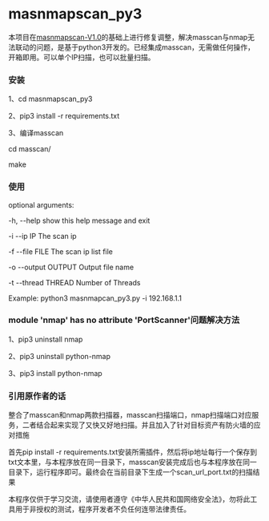 # masnmapscan_py3

本项目在[masnmapscan-V1.0](https://github.com/hellogoldsnakeman/masnmapscan-V1.0)的基础上进行修复调整，解决masscan与nmap无法联动的问题，是基于python3开发的。已经集成masscan，无需做任何操作，开箱即用。可以单个IP扫描，也可以批量扫描。

### 安装

1、cd masnmapscan_py3

2、pip3 install -r requirements.txt

3、编译masscan

cd masscan/

make

### 使用

optional arguments:

-h, --help  show this help message and exit

-i --ip IP  The scan ip

-f --file FILE  The scan ip list file

-o --output OUTPUT  Output file name

-t --thread THREAD   Number of Threads

Example: python3 masnmapcan_py3.py -i 192.168.1.1


### module 'nmap' has no attribute 'PortScanner'问题解决方法

1、pip3 uninstall nmap

2、pip3 uninstall python-nmap

3、pip3 install python-nmap

### 引用原作者的话

整合了masscan和nmap两款扫描器，masscan扫描端口，nmap扫描端口对应服务，二者结合起来实现了又快又好地扫描。并且加入了针对目标资产有防火墙的应对措施

首先pip install -r requirements.txt安装所需插件，然后将ip地址每行一个保存到txt文本里，与本程序放在同一目录下，masscan安装完成后也与本程序放在同一目录下，运行程序即可。最终会在当前目录下生成一个scan_url_port.txt的扫描结果

本程序仅供于学习交流，请使用者遵守《中华人民共和国网络安全法》，勿将此工具用于非授权的测试，程序开发者不负任何连带法律责任。
